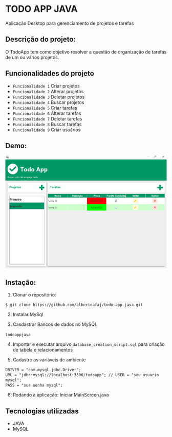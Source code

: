 # TODO APP JAVA

Aplicação Desktop para gerenciamento de projetos e tarefas

## Descrição do projeto: 

O TodoApp tem como objetivo resolver a questão de organização de tarefas de um ou vários projetos.

## Funcionalidades do projeto

* `Funcionalidade 1` Criar projetos
* `Funcionalidade 2` Alterar projetos
* `Funcionalidade 3` Deletar projetos
* `Funcionalidade 4` Buscar projetos
* `Funcionalidade 5` Criar tarefas
* `Funcionalidade 6` Alterar tarefas
* `Funcionalidade 7` Deletar tarefas
* `Funcionalidade 8` Buscar tarefas
* `Funcionalidade 9` Criar usuários

## Demo:

![TodoAPP - Gerenciador de projetos e tarefas](Tela.PNG)

## Instação:

1. Clonar o repositório:
```
$ git clone https://github.com/albertoafaj/todo-app-java.git
```
2. Instalar MySql

3. Casdastrar Bancos de dados no MySQL

``` todoappjava ```
  
4. Importar e executar arquivo ```database_creation_script.sql``` para criação de tabela e relacionamentos
   
5. Cadastre as variáveis de ambiente
```
DRIVER = "com.mysql.jdbc.Driver";
URL = "jdbc:mysql://localhost:3306/todoapp"; // USER = "seu usuario mysql";
PASS = "sua senha mysql";
```
6. Rodando a aplicação:
Iniciar MainScreen.java

## Tecnologias utilizadas

* JAVA
* MySQL